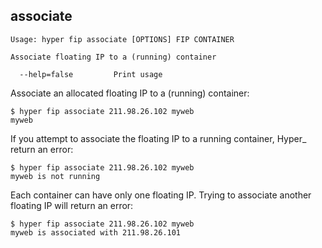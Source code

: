 ## associate

    Usage: hyper fip associate [OPTIONS] FIP CONTAINER

    Associate floating IP to a (running) container

      --help=false         Print usage

Associate an allocated floating IP to a (running) container:

	$ hyper fip associate 211.98.26.102 myweb
	myweb

If you attempt to associate the floating IP to a running container, Hyper_ return an error:

	$ hyper fip associate 211.98.26.102 myweb
	myweb is not running

Each container can have only one floating IP. Trying to associate another floating IP will return an error:

	$ hyper fip associate 211.98.26.102 myweb
	myweb is associated with 211.98.26.101
